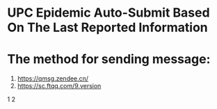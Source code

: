 # UPC Epidemic Auto-Submit Based On The Last Reported Information

# The method for sending message:

1. https://qmsg.zendee.cn/
2. https://sc.ftqq.com/9.version

1
2
